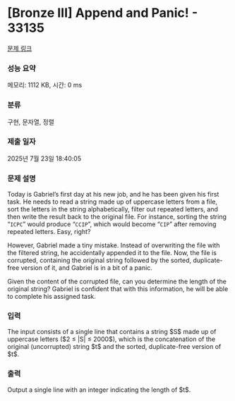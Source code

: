 # [Bronze III] Append and Panic! - 33135 

[문제 링크](https://www.acmicpc.net/problem/33135) 

### 성능 요약

메모리: 1112 KB, 시간: 0 ms

### 분류

구현, 문자열, 정렬

### 제출 일자

2025년 7월 23일 18:40:05

### 문제 설명

<p>Today is Gabriel’s first day at his new job, and he has been given his first task. He needs to read a string made up of uppercase letters from a file, sort the letters in the string alphabetically, filter out repeated letters, and then write the result back to the original file. For instance, sorting the string “<code>ICPC</code>” would produce “<code>CCIP</code>”, which would become “<code>CIP</code>” after removing repeated letters. Easy, right?</p>

<p>However, Gabriel made a tiny mistake. Instead of overwriting the file with the filtered string, he accidentally appended it to the file. Now, the file is corrupted, containing the original string followed by the sorted, duplicate-free version of it, and Gabriel is in a bit of a panic.</p>

<p>Given the content of the corrupted file, can you determine the length of the original string? Gabriel is confident that with this information, he will be able to complete his assigned task.</p>

### 입력 

 <p>The input consists of a single line that contains a string $S$ made up of uppercase letters ($2 ≤ |S| ≤ 2000$), which is the concatenation of the original (uncorrupted) string $t$ and the sorted, duplicate-free version of $t$.</p>

### 출력 

 <p>Output a single line with an integer indicating the length of $t$.</p>

